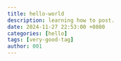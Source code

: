 ```yaml
---
title: hello-world
description: learning how to post.
date: 2024-11-27 22:53:00 +0800
categories: [hello]
tags: [very-good-tag]
author: 001
---
```

